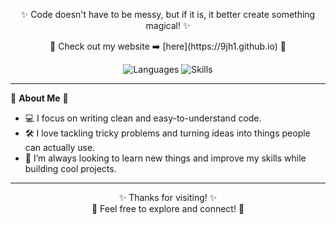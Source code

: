  
<p align="center">✨ Code doesn't have to be messy, but if it is, it better create something magical! ✨</p>

<p align="center">🌸 Check out my website ➡️ [here](https://9jh1.github.io) 🌸</p>  

<div align="center">
  <img src="https://img.shields.io/badge/Languages-JS%20|%20CSS%20|%20HTML%20|%20C%20|%20Python-pink?style=for-the-badge" alt="Languages">
  <img src="https://img.shields.io/badge/Skills-Software%20|%20Web%20Design%20|%20Web%20Development%20|%20CLIs%20|%20TUIs%20|%20Cyber%20Security-pink?style=for-the-badge" alt="Skills">
</div>  

---

🌺 **About Me** 🌺  
- 💻 I focus on writing clean and easy-to-understand code.  
- 🛠️ I love tackling tricky problems and turning ideas into things people can actually use.  
- 🌟 I’m always looking to learn new things and improve my skills while building cool projects.

---

<div align="center">
  ✨ Thanks for visiting! ✨ <br>  
  🌸 Feel free to explore and connect! 🌸  
</div>

